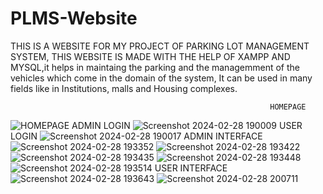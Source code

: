 # PLMS-Website
THIS IS A WEBSITE FOR MY PROJECT OF PARKING LOT MANAGEMENT SYSTEM, THIS WEBSITE IS MADE WITH THE HELP OF XAMPP AND MYSQL,it helps in maintaing the parking and the managemment of the vehicles which come in the domain of the system, It can be used in many fields like in Institutions, malls and Housing complexes.

                                                              HOMEPAGE
![HOMEPAGE](https://github.com/SeitenTaisei1304/PLMS-Website/assets/103646045/79fbe211-4a0b-4a3a-98b9-d228b5ef0088)
                                                            ADMIN LOGIN
![Screenshot 2024-02-28 190009](https://github.com/SeitenTaisei1304/PLMS-Website/assets/103646045/7f9e68aa-f023-4209-85d1-5310b45f2826)
                                                            USER LOGIN
![Screenshot 2024-02-28 190017](https://github.com/SeitenTaisei1304/PLMS-Website/assets/103646045/8129773c-e73b-4042-b8dc-8280ac3aa543)
                                                          ADMIN INTERFACE
![Screenshot 2024-02-28 193352](https://github.com/SeitenTaisei1304/PLMS-Website/assets/103646045/2a20e9e5-c9e0-47d4-9bb6-3a91226b0dd1)
![Screenshot 2024-02-28 193422](https://github.com/SeitenTaisei1304/PLMS-Website/assets/103646045/89cc998e-a3ec-4d9a-a369-29890c1d1ab4)
![Screenshot 2024-02-28 193435](https://github.com/SeitenTaisei1304/PLMS-Website/assets/103646045/ac310ac8-3c8b-4382-9951-5076c70ee722)
![Screenshot 2024-02-28 193448](https://github.com/SeitenTaisei1304/PLMS-Website/assets/103646045/f4dd19d7-2a4b-46ce-9a6a-1889bb65490e)
![Screenshot 2024-02-28 193514](https://github.com/SeitenTaisei1304/PLMS-Website/assets/103646045/730a7170-b671-493c-b54b-fcab1fbf914a)
                                                          USER INTERFACE
![Screenshot 2024-02-28 193643](https://github.com/SeitenTaisei1304/PLMS-Website/assets/103646045/6f077df8-fead-44f2-82ca-da0f7a453e1a)
![Screenshot 2024-02-28 200711](https://github.com/SeitenTaisei1304/PLMS-Website/assets/103646045/c899ba72-db5b-4b6f-a136-0a0cbf459d0d)

